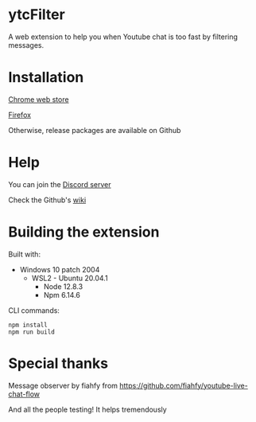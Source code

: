 # ytcFilter

A web extension to help you when Youtube chat is too fast by filtering messages.

# Installation

[Chrome web store](https://chrome.google.com/webstore/detail/ytcfilter/mnldnbhgfocmkehnlkeanlhfmopepnko)

[Firefox](https://addons.mozilla.org/en-US/firefox/addon/ytcfilter/)

Otherwise, release packages are available on Github

# Help

You can join the [Discord server](https://discord.gg/P6DUeuhSjU)

Check the Github's [wiki](https://github.com/RomainLK/ytc-filter/wiki)

# Building the extension

Built with:

- Windows 10 patch 2004
  - WSL2 - Ubuntu 20.04.1
    - Node 12.8.3
    - Npm 6.14.6

CLI commands:

```
npm install
npm run build
```

# Special thanks

Message observer by fiahfy from https://github.com/fiahfy/youtube-live-chat-flow

And all the people testing! It helps tremendously
